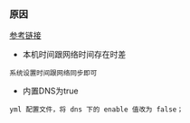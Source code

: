 ### 原因 
[参考链接](https://sobaigu.com/clash-timeout-failed-by-dns.html)
- 本机时间跟网络时间存在时差
```cassandraql
系统设置时间跟网络同步即可 
```
- 内置DNS为true
```cassandraql
yml 配置文件，将 dns 下的 enable 值改为 false；
```
